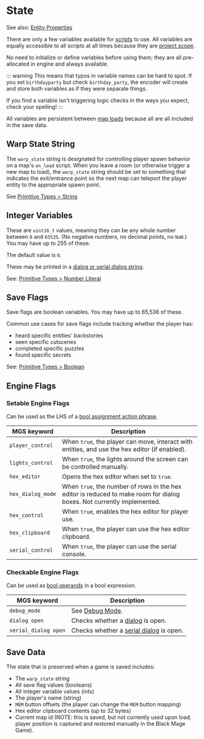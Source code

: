 # State

See also: [Entity Properties](entities#entity-properties)

There are only a few variables available for [scripts](scripts) to use. All variables are equally accessible to all scripts at all times because they are [project scope](syntax_scopes).

No need to initialize or define variables before using them; they are all pre-allocated in engine and always available.

::: warning
This means that typos in variable names can be hard to spot. If you set `birthdayparty` but check `birthday_party`, the encoder will create and store both variables as if they were separate things.

If you find a variable isn't triggering logic checks in the ways you expect, check your spelling!
:::

All variables are persistent between [map loads](maps#map-loads) because all are all included in the save data.

## Warp State String

The `warp_state` string is designated for controlling player spawn behavior on a map's `on_load` script. When you leave a room (or otherwise trigger a new map to load), the `warp_state` string should be set to something that indicates the exit/entrance point so the next map can teleport the player entity to the appropriate spawn point.

See [Primitive Types > String](primitive_types#string)

## Integer Variables

These are `uint16_t` values, meaning they can be any whole number between `0` and `65535`. (No negative numbers, no decimal points, no `NaN`.) You may have up to 255 of these.

The default value is `0`.

These may be printed in a [dialog or serial dialog string](dialog_and_serial_dialog_strings#print-variable-value).

See: [Primitive Types > Number Literal](primitive_types#number-literal)

## Save Flags

Save flags are boolean variables. You may have up to 65,536 of these.

Common use cases for save flags include tracking whether the player has:

- heard specific entities' backstories
- seen specific cutscenes
- completed specific puzzles
- found specific secrets

See: [Primitive Types > Boolean](primitive_types#boolean)

## Engine Flags

### Setable Engine Flags

Can be used as the LHS of a [bool assignment action phrase](actions#assign-bool-value).

| MGS keyword       | Description                                                                                                            |
| ----------------- | ---------------------------------------------------------------------------------------------------------------------- |
| `player_control`  | When `true`, the player can move, interact with entities, and use the hex editor (if enabled).                         |
| `lights_control`  | When `true`, the lights around the screen can be controlled manually.                                                  |
| `hex_editor`      | Opens the hex editor when set to `true`.                                                                               |
| `hex_dialog_mode` | When `true`, the number of rows in the hex editor is reduced to make room for dialog boxes. Not currently implemented. |
| `hex_control`     | When `true`, enables the hex editor for player use.                                                                    |
| `hex_clipboard`   | When `true`, the player can use the hex editor clipboard.                                                              |
| `serial_control`  | When `true`, the player can use the serial console.                                                                    |

### Checkable Engine Flags

Can be used as [bool operands](expressions_and_operators#bool-operands) in a bool expression.

| MGS keyword          | Description                                                 |
| -------------------- | ----------------------------------------------------------- |
| `debug_mode`         | See [Debug Mode](debug_tools#debug-mode).                 |
| `dialog open`        | Checks whether a [dialog](dialogs) is open.               |
| `serial_dialog open` | Checks whether a [serial dialog](serial_dialogs) is open. |

## Save Data

The state that is preserved when a game is saved includes:

- The `warp_state` string
- All save flag values (booleans)
- All integer variable values (ints)
- The player's name (string)
- `MEM` button offsets (the player can change the `MEM` button mapping)
- Hex editor clipboard contents (up to 32 bytes)
- Current map id (NOTE: this is saved, but not currently used upon load; player position is captured and restored manually in the Black Mage Game).
